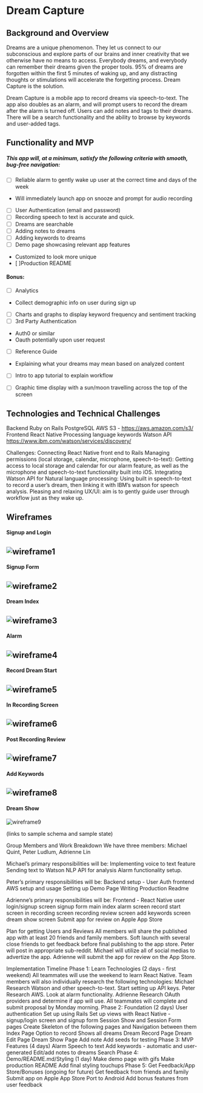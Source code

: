 # Dream Capture

## Background and Overview

Dreams are a unique phenomenon.  They let us connect to our subconscious and explore parts of our brains and inner creativity that we otherwise have no means to access.  Everybody dreams, and everybody can remember their dreams given the proper tools.  95% of dreams are forgotten within the first 5 minutes of waking up, and any distracting thoughts or stimulations will accelerate the forgetting process.  Dream Capture is the solution.

Dream Capture is a mobile app to record dreams via speech-to-text. The app also doubles as an alarm, and will prompt users to record the dream after the alarm is turned off. Users can add notes and tags to their dreams. There will be a search functionality and the ability to browse by keywords and user-added tags.


## Functionality and MVP

##### This app will, at a minimum, satisfy the following criteria with smooth, bug-free navigation:

- [ ] Reliable alarm to gently wake up user at the correct time and days of the week
 -  Will immediately launch app on snooze and prompt for audio recording
- [ ] User Authentication (email and password)
- [ ] Recording speech to text is accurate and quick.
- [ ] Dreams are searchable
- [ ] Adding notes to dreams
- [ ] Adding keywords to dreams
- [ ] Demo page showcasing relevant app features
 - Customized to look more unique
- [ ]Production README

#### Bonus:

- [ ] Analytics
 - Collect demographic info on user during sign up

- [ ] Charts and graphs to display keyword frequency and sentiment tracking
- [ ] 3rd Party Authentication
 - Auth0 or similar
 - Oauth potentially upon user request
- [ ] Reference Guide
 - Explaining what your dreams may mean based on analyzed content
- [ ] Intro to app tutorial to explain workflow
- [ ] Graphic time display with a sun/moon travelling across the top of the screen


## Technologies and Technical Challenges
Backend
Ruby on Rails
PostgreSQL
AWS S3 - https://aws.amazon.com/s3/
Frontend
React Native
Processing language keywords
Watson API
https://www.ibm.com/watson/services/discovery/

Challenges:
Connecting React Native front end to Rails
Managing permissions (local storage, calendar, microphone, speech-to-text): Getting access to local storage and calendar for our alarm feature, as well as the microphone and speech-to-text functionality built into iOS.
Integrating Watson API for Natural language processing: Using built in speech-to-text to record a user’s dream, then linking it with IBM’s watson for speech analysis.
Pleasing and relaxing UX/UI: aim is to gently guide user through workflow just as they wake up.

## Wireframes

#### Signup and Login

![wireframe1](https://github.com/Mikequint94/DreamCapture/blob/master/docs/Wireframe_1_signup_login.png)
---
#### Signup Form

![wireframe2](https://github.com/Mikequint94/DreamCapture/blob/master/docs/Wireframe_2_signup_form.png)
--
#### Dream Index

![wireframe3](https://github.com/Mikequint94/DreamCapture/blob/master/docs/Wireframe_3_main.png)
--
#### Alarm

![wireframe4](https://github.com/Mikequint94/DreamCapture/blob/master/docs/Wireframe_4_alarm.png)
--
#### Record Dream Start

![wireframe5](https://github.com/Mikequint94/DreamCapture/blob/master/docs/Wireframe_5_record_dream_start.png)
--
#### In Recording Screen

![wireframe6](https://github.com/Mikequint94/DreamCapture/blob/master/docs/Wireframe_6_in_recording.png)
--
#### Post Recording Review

![wireframe7](https://github.com/Mikequint94/DreamCapture/blob/master/docs/Wireframe_7_post_recording_review.png)
--
#### Add Keywords

![wireframe8](https://github.com/Mikequint94/DreamCapture/blob/master/docs/Wireframe_8_add_keywords.png)
--
#### Dream Show

![wireframe9](https://github.com/Mikequint94/DreamCapture/blob/master/docs/Wireframe_9_dream_show.png)

(links to sample schema and sample state)

Group Members and Work Breakdown
We have three members: Michael Quint, Peter Ludlum, Adrienne Lin

Michael’s primary responsibilities will be:
Implementing voice to text feature
Sending text to Watson NLP API for analysis
Alarm functionality setup.

Peter’s primary responsibilities will be:
Backend setup - User Auth frontend
AWS setup and usage
Setting up Demo Page
Writing Production Readme

Adrienne’s primary responsibilities will be:
Frontend - React Native
user login/signup screen
signup form
main index
alarm screen
record start screen
in recording screen
recording review screen
add keywords screen
dream show screen
Submit app for review on Apple App Store


Plan for getting Users and Reviews
All members will share the published app with at least 20 friends and family members.
Soft launch with several close friends to get feedback before final publishing to the app store.
Peter will post in appropriate sub-reddit.
Michael will utilize all of social medias to advertize the app.
Adrienne will submit the app for review on the App Store.

Implementation Timeline
Phase 1: Learn Technologies (2 days - first weekend)
All teammates will use the weekend to learn React Native.
Team members will also individually research the following technologies:
Michael
Research Watson and other speech-to-text. Start setting up API keys.
Peter 		
Research AWS.
Look at alarm functionality.
Adrienne
Research OAuth providers and determine if app will use.
All teammates will complete and submit proposal by Monday morning.
Phase 2: Foundation (2 days)
User authentication
Set up using Rails
Set up views with React Native - signup/login screen and signup form
Session Show and Session Form pages
Create Skeleton of the following pages and Navigation between them
Index Page
Option to record
Shows all dreams
Dream Record Page
Dream Edit Page
Dream Show Page
Add note
Add seeds for testing
Phase 3: MVP Features  (4 days)
Alarm
Speech to text
Add keywords - automatic and user-generated
Edit/add notes to dreams
Search
Phase 4: Demo/README.md/Styling  (1 day)
Make demo page with gifs
Make production README
Add final styling touchups
Phase 5: Get Feedback/App Store/Bonuses (ongoing for future)
Get feedback from friends and family
Submit app on Apple App Store
Port to Android
Add bonus features from user feedback
